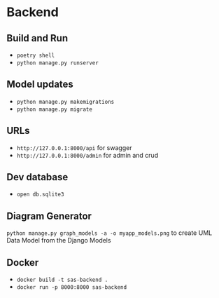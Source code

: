 # Backend

## Build and Run

- `poetry shell`
- `python manage.py runserver`

## Model updates

- `python manage.py makemigrations`
- `python manage.py migrate`

## URLs

- `http://127.0.0.1:8000/api` for swagger
- `http://127.0.0.1:8000/admin` for admin and crud

## Dev database

- `open db.sqlite3`

## Diagram Generator

`python manage.py graph_models -a -o myapp_models.png` to create UML Data Model from the Django Models

## Docker

- `docker build -t sas-backend .`
- `docker run -p 8000:8000 sas-backend`
